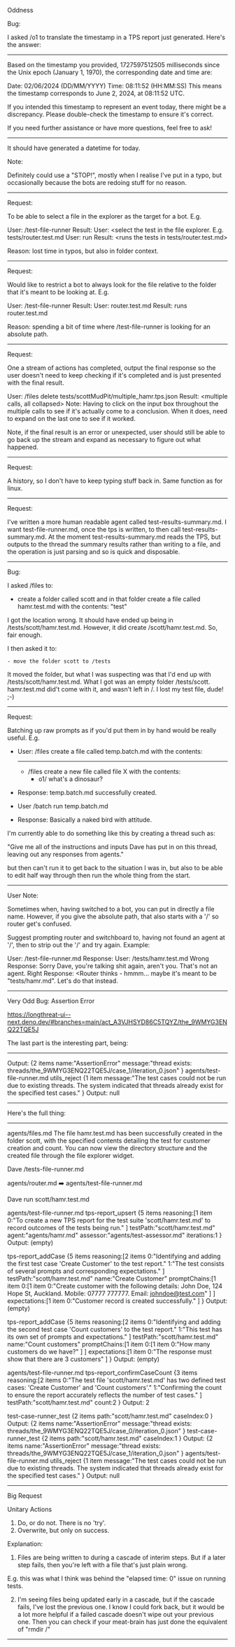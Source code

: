 Oddness


 Bug:
 
 I asked /o1 to translate the timestamp in a TPS report just generated.  Here's the answer:

 ---
Based on the timestamp you provided, 1727597512505 milliseconds since the Unix epoch (January 1, 1970), the corresponding date and time are:

Date: 02/06/2024 (DD/MM/YYYY)
Time: 08:11:52 (HH:MM:SS)
This means the timestamp corresponds to June 2, 2024, at 08:11:52 UTC.

If you intended this timestamp to represent an event today, there might be a discrepancy. Please double-check the timestamp to ensure it's correct.

If you need further assistance or have more questions, feel free to ask!

---

It should have generated a datetime for today.


Note:

Definitely could use a "STOP!", mostly when I realise I've put in a typo, but occasionally because the bots are redoing stuff for no reason.

---

Request:

To be able to select a file in the explorer as the target for a bot.  E.g.

User: /test-file-runner
Result: <Moves to test-file-runner>
User: <select the test in the file explorer.  E.g. tests/router.test.md
User: run
Result: <runs the tests in tests/router.test.md>

Reason: lost time in typos, but also in folder context.

---

Request:

Would like to restrict a bot to always look for the file relative to the folder that it's meant to be looking at.  E.g.

User: /test-file-runner
Result: <Moves to test-file-runner>
User: router.test.md
Result: runs router.test.md

Reason: spending a bit of time where /test-file-runner is looking for an absolute path.

---

Request:

One a stream of actions has completed, output the final response so the user doesn't need to keep checking if it's completed and is just presented with the final result.  

User: /files delete tests/scottMudPit/multiple_hamr.tps.json
Result: <multiple calls, all collapsed>
Note: Having to click on the input box throughout the multiple calls to see if it's actually come to a conclusion.  When it does, need to expand on the last one to see if it worked.

Note, if the final result is an error or unexpected, user should still be able to go back up the stream and expand as necessary to figure out what happened.

---

Request:

A history, so I don't have to keep typing stuff back in.  Same function as for linux.


---

Request:

I've written a more human readable agent called test-results-summary.md.  I want test-file-runner.md, once the tps is written, to then call test-results-summary.md.  At the moment test-results-summary.md reads the TPS, but outputs to the thread the summary results rather than writing to a file, and the operation is just parsing and so is quick and disposable.

---


Bug:

I asked /files to:

- create a folder called scott and in that folder create a file called hamr.test.md with the contents: "test"

I got the location wrong.  It should have ended up being in /tests/scott/hamr.test.md.  However, it did create /scott/hamr.test.md.  So, fair enough.

I then asked it to:

	- move the folder scott to /tests

It moved the folder, but what I was suspecting was that I'd end up with /tests/scott/hamr.test.md.  What I got was an empty folder /tests/scott.  hamr.test.md did't come with it, and wasn't left in /.  I lost my test file, dude! ;-)

---

Request:

Batching up raw prompts as if you'd put them in by hand would be really useful.  E.g.

- User: /files create a file called temp.batch.md with the contents: 

	--- 
	- /files create a new file called file X with the contents: 
		- o1/ what's a dinosaur?

- Response: temp.batch.md successfully created.
- User /batch run temp.batch.md
- Response: Basically a naked bird with attitude.


I'm currently able to do something like this by creating a thread such as:

"Give me all of the instructions and inputs Dave has put in on this thread, leaving out any responses from agents."

but then can't run it to get back to the situation I was in, but also to be able to edit half way through then run the whole thing from the start.

--- 

User Note:

Sometimes when, having switched to a bot, you can put in directly a file name.  However, if you give the absolute path, that also starts with a '/' so router get's confused.

Suggest prompting router and switchboard to, having not found an agent at '/', then to strip out the '/' and try again.  Example:

User: /test-file-runner.md
Response: <now talking to test-file-runner>
User: /tests/hamr.test.md
Wrong Response: Sorry Dave, you're talking shit again, aren't you.  That's not an agent.
Right Response: <Router thinks - hmmm... maybe it's meant to be "tests/hamr.md". Let's do that instead.

---

Very Odd Bug:  Assertion Error

https://longthreat-ui--next.deno.dev/#branches=main/act_A3VJHSYD86C5TQYZ/the_9WMYG3ENQ22TQE5J

The last part is the interesting part, being:  

---

Output:
{2 items
name:"AssertionError"
message:"thread exists: threads/the_9WMYG3ENQ22TQE5J/case_1/iteration_0.json"
}
agents/test-file-runner.md
utils_reject
{1 item
message:"The test cases could not be run due to existing threads. The system indicated that threads already exist for the specified test cases."
}
Output:
null

---

Here's the full thing:

---  



agents/files.md
The file hamr.test.md has been successfully created in the folder scott, with the specified contents detailing the test for customer creation and count. You can now view the directory structure and the created file through the file explorer widget.

Dave
/tests-file-runner.md

agents/router.md ➡️ agents/test-file-runner.md

Dave
run scott/hamr.test.md

agents/test-file-runner.md
tps-report_upsert
{5 items
reasoning:[1 item
0:"To create a new TPS report for the test suite 'scott/hamr.test.md' to record outcomes of the tests being run."
]
testPath:"scott/hamr.test.md"
agent:"agents/hamr.md"
assessor:"agents/test-assessor.md"
iterations:1
}
Output:
(empty)

tps-report_addCase
{5 items
reasoning:[2 items
0:"Identifying and adding the first test case 'Create Customer' to the test report."
1:"The test consists of several prompts and corresponding expectations."
]
testPath:"scott/hamr.test.md"
name:"Create Customer"
promptChains:[1 item
0:[1 item
0:"Create customer with the following details: John Doe, 124 Hope St, Auckland. Mobile: 07777 777777. Email: johndoe@test.com"
]
]
expectations:[1 item
0:"Customer record is created successfully."
]
}
Output:
(empty)

tps-report_addCase
{5 items
reasoning:[2 items
0:"Identifying and adding the second test case 'Count customers' to the test report."
1:"This test has its own set of prompts and expectations."
]
testPath:"scott/hamr.test.md"
name:"Count customers"
promptChains:[1 item
0:[1 item
0:"How many customers do we have?"
]
]
expectations:[1 item
0:"The response must show that there are 3 customers"
]
}
Output:
(empty)

agents/test-file-runner.md
tps-report_confirmCaseCount
{3 items
reasoning:[2 items
0:"The test file 'scott/hamr.test.md' has two defined test cases: 'Create Customer' and 'Count customers'."
1:"Confirming the count to ensure the report accurately reflects the number of test cases."
]
testPath:"scott/hamr.test.md"
count:2
}
Output:
2

test-case-runner_test
{2 items
path:"scott/hamr.test.md"
caseIndex:0
}
Output:
{2 items
name:"AssertionError"
message:"thread exists: threads/the_9WMYG3ENQ22TQE5J/case_0/iteration_0.json"
}
test-case-runner_test
{2 items
path:"scott/hamr.test.md"
caseIndex:1
}
Output:
{2 items
name:"AssertionError"
message:"thread exists: threads/the_9WMYG3ENQ22TQE5J/case_1/iteration_0.json"
}
agents/test-file-runner.md
utils_reject
{1 item
message:"The test cases could not be run due to existing threads. The system indicated that threads already exist for the specified test cases."
}
Output:
null


---


Big Request

Unitary Actions

1. Do, or do not.  There is no 'try'. 
2. Overwrite, but only on success.

Explanation:

1. Files are being written to during a cascade of interim steps.  But if a later step fails, then you're left with a file that's just plain wrong.

E.g. this was what I think was behind the "elapsed time: 0" issue on running tests.

2. I'm seeing files being updated early in a cascade, but if the cascade fails, I've lost the previous one.  I know I could fork back, but it would be a lot more helpful if a failed cascade doesn't wipe out your previous one.  Then you can check if your meat-brain has just done the equivalent of "rmdir /"

---




